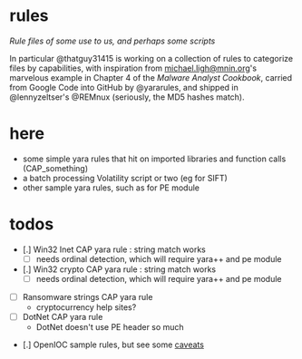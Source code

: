 # rules
*Rule files of some use to us, and perhaps some scripts*

In particular @thatguy31415 is working on a collection of rules to categorize files by capabilities, with inspiration from
michael.ligh@mnin.org's marvelous example in Chapter 4 of the *Malware Analyst Cookbook*, carried from Google Code into GitHub by @yararules, and shipped in @lennyzeltser's @REMnux (seriously, the MD5 hashes match).

# here
* some simple yara rules that hit on imported libraries and function calls (CAP_something)
* a batch processing Volatility script or two (eg for SIFT)
* other sample yara rules, such as for PE module

# todos
* [.] Win32 Inet CAP yara rule : string match works
	* [ ] needs ordinal detection, which will require yara++ and pe module
* [.] Win32 crypto CAP yara rule : string match works
	* [ ] needs ordinal detection, which will require yara++ and pe module
* [ ] Ransomware strings CAP yara rule 
	* cryptocurrency help sites?
* [ ] DotNet CAP yara rule
	* DotNet doesn't use PE header so much 	
* [.] OpenIOC sample rules, but see some [caveats](https://gist.github.com/adricnet/cb46d182200a40deb6d62c3906da59c9) 
